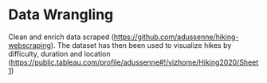 # Data Wrangling

Clean and enrich data scraped (https://github.com/adussenne/hiking-webscraping).
The dataset has then been used to visualize hikes by difficulty, duration and location (https://public.tableau.com/profile/adussenne#!/vizhome/Hiking2020/Sheet1)



